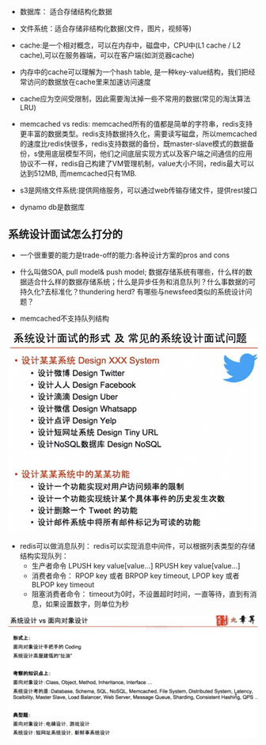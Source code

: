 - 数据库： 适合存储结构化数据
- 文件系统：适合存储非结构化数据(文件，图片，视频等)
- cache:是一个相对概念，可以在内存中，磁盘中，CPU中(L1 cache / L2 cache),可以在服务器端，可以在客户端(如浏览器cache)
- 内存中的cache可以理解为一个hash table, 是一种key-value结构，我们把经常访问的数据放在cache里来加速访问速度
- cache应为空间受限制，因此需要淘汰掉一些不常用的数据(常见的淘汰算法LRU)

- memcached vs redis: memcached所有的值都是简单的字符串，redis支持更丰富的数据类型。redis支持数据持久化，需要读写磁盘，所以memcached的速度比redis快很多，redis支持数据的备份，既master-slave模式的数据备份，s使用底层模型不同，他们之间底层实现方式以及客户端之间通信的应用协议不一样，redis自己构建了VM管理机制，value大小不同，redis最大可以达到512MB, 而memcached只有1MB.
  

- s3是网络文件系统:提供网络服务，可以通过web传输存储文件，提供rest接口
- dynamo db是数据库


系统设计面试怎么打分的
-

- 一个很重要的能力是trade-off的能力:各种设计方案的pros and cons


- 什么叫做SOA, pull model& push model; 数据存储系统有哪些，什么样的数据适合什么样的数据存储系统；什么是异步任务和消息队列？什么事数据的可持久化?去标准化？thundering herd?  有哪些与newsfeed类似的系统设计问题？



- memcached不支持队列结构

![20211013231111](https://raw.githubusercontent.com/corykingsf/hack-interview-handbook/main/image/20211013231111.png)


- redis可以做消息队列： redis可以实现消息中间件，可以根据列表类型的存储结构实现队列：
  - 生产者命令 LPUSH key value[value...] RPUSH key value[value...]
  - 消费者命令： RPOP key 或者 BRPOP key timeout, LPOP key 或者BLPOP key timeout
  - 阻塞消费者命令： timeout为0时，不设置超时时间，一直等待，直到有消息，如果设置数字，则单位为秒


![20211013232119](https://raw.githubusercontent.com/corykingsf/hack-interview-handbook/main/image/20211013232119.png)